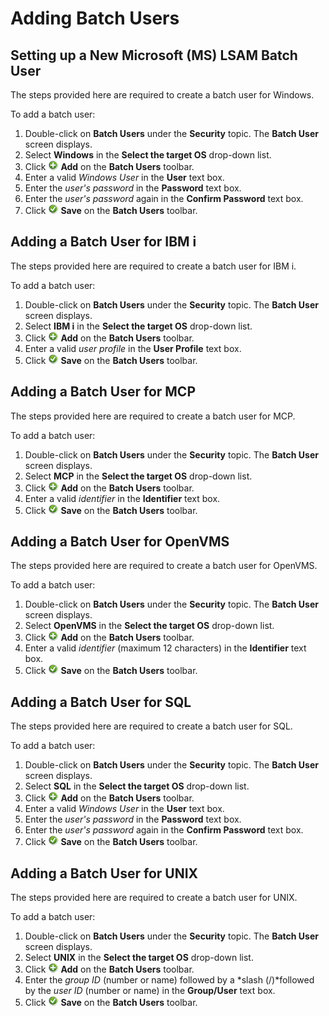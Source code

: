 # Adding Batch Users

## Setting up a New Microsoft (MS) LSAM Batch User

The steps provided here are required to create a batch user for Windows.

To add a batch user:

1. Double-click on **Batch Users** under the **Security** topic. The **Batch User** screen displays.
2. Select **Windows** in the **Select the target OS** drop-down list.
3. Click ![Add icon](../../../Resources/Images/EM/EMadd.png "Add icon") **Add** on the **Batch Users** toolbar.
4. Enter a valid *Windows User* in the **User** text box.
5. Enter the *user's password* in the **Password** text box.
6. Enter the *user's password* again in the **Confirm Password** text box.
7. Click ![Save icon](../../../Resources/Images/EM/EMsave.png "Save icon") **Save** on the **Batch Users** toolbar.

## Adding a Batch User for IBM i

The steps provided here are required to create a batch user for IBM i.

To add a batch user:

1. Double-click on **Batch Users** under the **Security** topic. The **Batch User** screen displays.
2. Select **IBM i** in the **Select the target OS** drop-down list.
3. Click ![Add icon](../../../Resources/Images/EM/EMadd.png "Add icon") **Add** on the **Batch Users** toolbar.
4. Enter a valid *user profile* in the **User Profile** text box.
5. Click ![Save icon](../../../Resources/Images/EM/EMsave.png "Save icon") **Save** on the **Batch Users** toolbar.

## Adding a Batch User for MCP

The steps provided here are required to create a batch user for MCP.

To add a batch user:

1. Double-click on **Batch Users** under the **Security** topic. The **Batch User** screen displays.
2. Select **MCP** in the **Select the target OS** drop-down list.
3. Click ![Add icon](../../../Resources/Images/EM/EMadd.png "Add icon") **Add** on the **Batch Users** toolbar.
4. Enter a valid *identifier* in the **Identifier** text box.
5. Click ![Save icon](../../../Resources/Images/EM/EMsave.png "Save icon") **Save** on the **Batch Users** toolbar.

## Adding a Batch User for OpenVMS

The steps provided here are required to create a batch user for OpenVMS.

To add a batch user:

1. Double-click on **Batch Users** under the **Security** topic. The **Batch User** screen displays.
2. Select **OpenVMS** in the **Select the target OS** drop-down list.
3. Click ![Add icon](../../../Resources/Images/EM/EMadd.png "Add icon") **Add** on the **Batch Users** toolbar.
4. Enter a valid *identifier* (maximum 12 characters) in the **Identifier** text box.
5. Click ![Save icon](../../../Resources/Images/EM/EMsave.png "Save icon") **Save** on the **Batch Users** toolbar.

## Adding a Batch User for SQL

The steps provided here are required to create a batch user for SQL.

To add a batch user:

1. Double-click on **Batch Users** under the **Security** topic. The **Batch User** screen displays.
2. Select **SQL** in the **Select the target OS** drop-down list.
3. Click ![Add icon](../../../Resources/Images/EM/EMadd.png "Add icon") **Add** on the **Batch Users** toolbar.
4. Enter a valid *Windows User* in the **User** text box.
5. Enter the *user's password* in the **Password** text box.
6. Enter the *user's password* again in the **Confirm Password** text box.
7. Click ![Save icon](../../../Resources/Images/EM/EMsave.png "Save icon") **Save** on the **Batch Users** toolbar.

## Adding a Batch User for UNIX

The steps provided here are required to create a batch user for UNIX.

To add a batch user:

1. Double-click on **Batch Users** under the **Security** topic. The **Batch User** screen displays.
2. Select **UNIX** in the **Select the target OS** drop-down list.
3. Click ![Add icon](../../../Resources/Images/EM/EMadd.png "Add icon") **Add** on the **Batch Users** toolbar.
4. Enter the *group ID* (number or name) followed by a *slash (/)*followed by the *user ID* (number or name) in the **Group/User** text box.
5. Click ![Save icon](../../../Resources/Images/EM/EMsave.png "Save icon") **Save** on the **Batch Users** toolbar.

